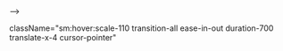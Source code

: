 <!-- <---------important transition property-----------> -->
className="sm:hover:scale-110 transition-all ease-in-out duration-700 translate-x-4 cursor-pointer"
